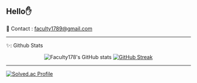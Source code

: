 Hello✋
---
📮 Contact : faculty1789@gmail.com

***

✨: Github Stats

<div align='center'>
  
![Faculty178's GitHub stats](https://github-readme-stats.vercel.app/api?username=Faculty178&theme=react&show_icons=true)
[![GitHub Streak](https://streak-stats.demolab.com?user=Faculty178&theme=tokyonight&hide_border=true)](https://git.io/streak-stats)

</div>

---

[![Solved.ac Profile](http://mazassumnida.wtf/api/v2/generate_badge?boj=faculty1789)](https://solved.ac/Faculty1789) 
